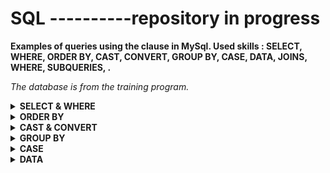 # SQL ----------repository in progress



**Examples of queries using the clause in MySql. Used skills : SELECT, WHERE, ORDER BY, CAST, CONVERT, GROUP BY, CASE, DATA, JOINS, WHERE, SUBQUERIES, .**<br>

<i>The database is from the training program.</i>



<details>
<summary><b>SELECT & WHERE</b></summary>

 <br>
select BusinessEntityID, JobTitle, HireDate <br> 
from HumanResources.Employee <br> 
where HireDate >'20120112'; <br>
 <br>
 
 ![image](https://user-images.githubusercontent.com/115644864/198397801-908d6bde-f875-4dd5-8806-ce890ab4c6a3.png)
 
<br>
 select BusinessEntityID, JobTitle, HireDate, OrganizationLevel, Gender<br>
 from HumanResources.Employee<br>
 where OrganizationLevel <2 and (Gender ='F' or Gender='M');<br>
<br>

![image](https://user-images.githubusercontent.com/115644864/198398097-737d0364-7f49-41ab-90a8-6c4c6120ef03.png)

<br>
 select BusinessEntityID, SickLeaveHours<br>
 from HumanResources.Employee<br>
 where SickLeaveHours between 40 and 50;<br>
 <br>
 
![image](https://user-images.githubusercontent.com/115644864/198403066-4bfdabc3-0fc5-4c03-92b6-04914e3485d8.png)

<br>
select *<br>
from Person.CountryRegion<br>
where Name like 'A%';<br>
<br>

![image](https://user-images.githubusercontent.com/115644864/198403274-e7e07a6e-08a5-4154-b0a9-bf6828c65175.png)

<br>
 select *<br>
from Person.CountryRegion<br>
where CountryRegionCode like '[B-E]%';<br>
 <br>
 
 ![image](https://user-images.githubusercontent.com/115644864/198403742-c81a6bab-abc7-451a-ba2c-cc345b2f5b29.png)

 <br>
 
 select * <br>
from Person.CountryRegion <br>
where Name like '_o%'; <br>
  <br>
 
 ![image](https://user-images.githubusercontent.com/115644864/198403850-6340dc0f-01b9-45c0-8e23-50e7afd0e461.png)
 
  <br>
select top 8 DepartmentID as Numer_Departamentu, Name as<br>
"Nazwa departamentu" <br>
from HumanResources.Department;<br>
<br>

![image](https://user-images.githubusercontent.com/115644864/198405221-c43f6707-be3a-42dc-b62c-7d60b8c1ef19.png)


<br>



 </details>
 
 <details>
<summary><b>ORDER BY</b></summary> <br>
 select BusinessEntityID, JobTitle as "Stanowisko pracownika", HireDate, MaritalStatus<br>
from HumanResources.Employee<br>
where MaritalStatus='M'<br>
order by 1 desc;<br>
 <br>
 
 ![image](https://user-images.githubusercontent.com/115644864/198404464-49a51dae-d0df-4e4d-829e-cc5302cf8bc5.png)

  <br>
 
 select BusinessEntityID, JobTitle as "Stanowisko pracownika", HireDate, MaritalStatus  <br>
from HumanResources.Employee  <br>
where MaritalStatus='M'  <br>
order by 1 desc, HireDate  <br>
   <br>
 
 ![image](https://user-images.githubusercontent.com/115644864/198404676-51d35c10-9441-4401-b3ef-62d2079b0517.png)

 
   <br>
select top 1 LocationID, Name, CostRate<br>
from Production.Location<br>
order by CostRate desc<br>
<br>

![image](https://user-images.githubusercontent.com/115644864/198405424-f4137155-0e2c-452c-83f6-df3d857dc2d2.png)


<br>
  </details>
<details>
<summary><b>CAST & CONVERT</b></summary> <br>
select cast(VacationHours as float)/8 as Kolumna<br>
from HumanResources.Employee<br>
<br>

![image](https://user-images.githubusercontent.com/115644864/198734683-9642c777-da5a-4761-9540-4ce8cf072d27.png)

<br>
select getdate() as "Aktualna data z godzina"<br>
<br>

![image](https://user-images.githubusercontent.com/115644864/198734771-81ecfb76-19a0-4b69-8476-bed2b00909a4.png)


<br>
select BusinessEntityID, <br>
cast(RateChangeDate as date) as "Data zmiany", <br>
str(Rate, 7,3) as "Sfromatowana stawka"<br>
from HumanResources.EmployeePayHistory<br>
<br>

![image](https://user-images.githubusercontent.com/115644864/198735232-357bdcae-75c7-4033-af44-cbadb2ce27ab.png)


<br>
  </details>
<details>
<summary><b>GROUP BY</b></summary> <br>
select TerritoryID, sum(salesYTD) as SUMA,<br>
max(salesYTD) as MAX, <br>
min(salesYTD) as MIN,<br>
avg(SalesYTD) as ŚREDNIA<br>
from Sales.SalesPerson<br>
group by TerritoryID<br>
 <br>
 
 ![image](https://user-images.githubusercontent.com/115644864/198735827-ac146689-c280-4084-bc98-70e9f19587ae.png)

 
 <br>
 select JobTitle, gender, sum(vacationhours) as "Suma wolnych godzin" <br>
from HumanResources.Employee <br>
where MaritalStatus = 'M' <br>
GROUp by gender, JobTitle <br>
 <br>
 
 ![image](https://user-images.githubusercontent.com/115644864/198735916-141550cb-c688-4fe1-81ca-311dcc5ab439.png)

  <br>
 select JobTitle, sum(vacationhours) as "Suma wolnych godzin"  <br>
from HumanResources.Employee  <br>
GROUp by JobTitle  <br>
   <br>
 
 ![image](https://user-images.githubusercontent.com/115644864/198736155-12e68e28-fc94-4963-88c3-7da2ce24b3bc.png)

 
   <br>
   </details>
   <details>
<summary><b>CASE</b></summary> <br>
 
 select Name, <br>
	case name when 'English' then 'Angielski' <br>
	when 'spanish' then 'hiszpanski' <br>
	else 'Jakis inny jezyk'  <br>
	end as "Jezyk po polsku" <br>
from production.culture <br>
  <br>
 
 ![image](https://user-images.githubusercontent.com/115644864/198736368-3cddc545-254f-439f-8ca1-9f8df299a38f.png)
 
 <br>
 select BusinessEntityID, Gender, VacationHours, <br>
	case gender when 'F' then + 16 <br>
	else VacationHours <br>
	end as "wolne godziny" -- tworzy nowa kolumne z case  <br>
from HumanResources.Employee <br>
  <br>
 
 ![image](https://user-images.githubusercontent.com/115644864/198736482-dd8928d2-1d68-4a34-95e4-bd540131a9cf.png)

  <br>
 select Description, DiscountPct, <br>
case when DiscountPct <=0.1 then 'Mala znizka'  <br>
when DiscountPct <=2.0 then 'srednia znizka' <br>
when DiscountPct <=3.0 then 'Dobra znizka' <br>
when DiscountPct <=0.4 then 'super znizka' <br>
else 'Prawie darmo' <br>
end as "Status obnizki" <br>
from Sales.SpecialOffer <br>
  <br>
 
 ![image](https://user-images.githubusercontent.com/115644864/198736635-46caacb8-9e31-499a-9f9a-29bc018981dd.png)

  <br>
 
 select BusinessEntityID, MaritalStatus, Gender, VacationHours, <br>
case when MaritalStatus ='M'and Gender = 'F' then VacationHours + 32  <br>
when gender = 'F' then VacationHours + 16  <br>
end as "Wolne godziny po zmianie."  <br>
from HumanResources.Employee  <br>
  <br>
 
 ![image](https://user-images.githubusercontent.com/115644864/198736881-ca648f81-5081-41e0-8377-1aabd5edcac2.png)

  <br>
 select BusinessEntityID, JobTitle,  <br>
case when OrganizationLevel is Null then 'Szef wszystkich szefów'  <br>
 when OrganizationLevel <3 then 'Wiceprezesi i managerowie'  <br>
 else 'Pracownicy'  <br>
 end as 'STATUS'  <br>
from HumanResources.Employee   <br>
ORDER BY OrganizationLevel  <br>
      <br>
 
![image](https://user-images.githubusercontent.com/115644864/198737043-61d50c23-e3d4-4d95-a35e-664b120b4f45.png)
                           
 <br>                         
</details>
<details>
<summary><b>DATA</b></summary> <br>
select dateadd(day,5,getdate())<br>
<br>
	
![image](https://user-images.githubusercontent.com/115644864/198737469-9adc292d-e977-4f84-aa1c-d3f91e8ebd5b.png)
	
<br>
select dateadd(year,3,getdate()) as "aktualny rok + 3 lata"
<br>
	
![image](https://user-images.githubusercontent.com/115644864/198737607-1b0a40fc-e8e7-4b6c-9cc6-6c690ce4252e.png)

<br>
select day(getdate()) as "dzien",<br>
month(getdate()) as "msc",<br>
year(getdate()) as rok<br>
<br>
	
![image](https://user-images.githubusercontent.com/115644864/198737668-1f5685ce-9ee2-4bda-8c15-d58133733509.png)

	
<br>
select datediff(YEAR, '19841010', getdate()) as "Różnica lat."<br>
<br>

![image](https://user-images.githubusercontent.com/115644864/198738299-2af2be44-0204-4ba8-ac6d-00f953822d70.png)

	
<br>
